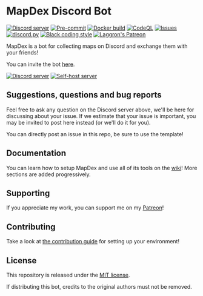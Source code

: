 # MapDex Discord Bot

[![Discord server](https://discordapp.com/api/guilds/1049118743101452329/embed.png)](https://discord.gg/jYEzGdzBPN)
[![Pre-commit](https://github.com/zaidenn/MapDex-DiscordBot/actions/workflows/pre-commit.yml/badge.svg)](https://github.com/zaidenn/MapDex-DiscordBot/actions/workflows/pre-commit.yml)
[![Docker build](https://github.com/zaidenn/MapDex-DiscordBot/actions/workflows/docker.yml/badge.svg)](https://github.com/zaidenn/MapDex-DiscordBot/actions/workflows/docker.yml)
[![CodeQL](https://github.com/zaidenn/MapDex-DiscordBot/actions/workflows/codeql-analysis.yml/badge.svg)](https://github.com/zaidenn/MapDex-DiscordBot/actions/workflows/codeql-analysis.yml)
[![Issues](https://img.shields.io/github/issues/zaidenn/MapDex-DiscordBot)](https://github.com/zaidenn/MapDex-DiscordBot/issues)
[![discord.py](https://img.shields.io/badge/discord-py-blue.svg)](https://github.com/Rapptz/discord.py)
[![Black coding style](https://img.shields.io/badge/code%20style-black-000000.svg)](https://github.com/ambv/black)
[![Laggron's Patreon](https://img.shields.io/badge/Patreon-donate-orange.svg)](https://patreon.com/retke)

MapDex is a bot for collecting maps on Discord and exchange them with your friends!

You can invite the bot [here](https://discord.com/api/oauth2/authorize?client_id=999736048596816014&permissions=537193536&scope=bot%20applications.commands).

[![Discord server](https://discordapp.com/api/guilds/1049118743101452329/embed.png?style=banner3)](https://discord.gg/Qn2Rkdkxwc) [![Self-host server](https://discordapp.com/api/guilds/1078701108500897923/embed.png?style=banner3)](https://discord.gg/M4gVaRrRDe)

## Suggestions, questions and bug reports

Feel free to ask any question on the Discord server above, we'll be here for discussing about your
issue. If we estimate that your issue is important, you may be invited to post here instead (or
we'll do it for you).

You can directly post an issue in this repo, be sure to use the template!

## Documentation

You can learn how to setup MapDex and use all of its tools on the
[wiki](https://github.com/zaidenn/MapDex-Discordbot/wiki/)!
More sections are added progressively.

## Supporting

If you appreciate my work, you can support me on my [Patreon](https://patreon.com/retke)!

## Contributing

Take a look at [the contribution guide](CONTRIBUTING.md) for setting up your environment!

## License

This repository is released under the [MIT license](https://opensource.org/licenses/MIT).

If distributing this bot, credits to the original authors must not be removed.
